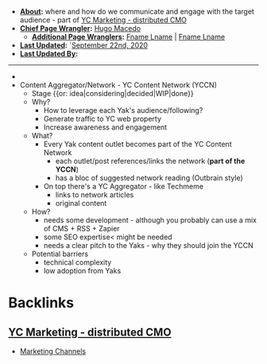 - **[About](<About.md>):** where and how do we communicate and engage with the target audience - part of [YC Marketing - distributed CMO](<YC Marketing - distributed CMO.md>)
- **[Chief Page Wrangler](<Chief Page Wrangler.md>):** [Hugo Macedo](<Hugo Macedo.md>) 
    - **[Additional Page Wranglers](<Additional Page Wranglers.md>):** [Fname Lname](<Fname Lname.md>) | [Fname Lname](<Fname Lname.md>) 
- **[Last Updated](<Last Updated.md>):** `[September 22nd, 2020](<September 22nd, 2020.md>)
- **[Last Updated By](<Last Updated By.md>):** 
-  ----------------------------------------------
- 
- Content Aggregator/Network - YC Content Network (YCCN)
    - Stage {{or: idea|considering|decided|WIP|done}}
    - Why?
        - How to leverage each Yak's audience/following?
        - Generate traffic to YC web property
        - Increase awareness and engagement 
    - What?
        - Every Yak content outlet becomes part of the YC Content Network
            - each outlet/post references/links the network (__part of the YCCN__)
            - has a bloc of suggested network reading (Outbrain style)
        - On top there's a YC Aggregator - like Techmeme
            - links to network articles
            - original content
    - How?
        - needs some development - although you probably can use a mix of CMS + RSS + Zapier
        - some SEO expertise< might be needed
        - needs a clear pitch to the Yaks - why they should join the YCCN 
    - Potential barriers
        - technical complexity
        - low adoption from Yaks 

# Backlinks
## [YC Marketing - distributed CMO](<YC Marketing - distributed CMO.md>)
- [Marketing Channels](<Marketing Channels.md>)

